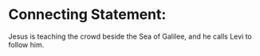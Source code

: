 # Connecting Statement:

Jesus is teaching the crowd beside the Sea of Galilee, and he calls Levi to follow him.
